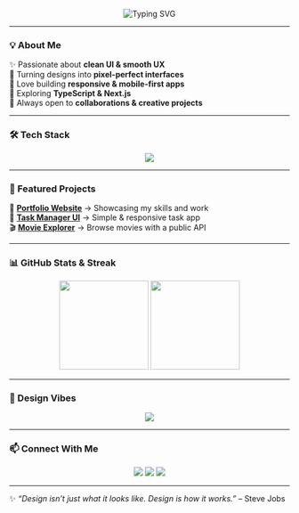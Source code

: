  <p align="center">
   <img src="https://readme-typing-svg.herokuapp.com?font=Fira+Code&size=28&duration=2500&pause=1000&color=00FF9D&center=true&vCenter=true&width=700&lines=👋+Hi%2C+I'm+Debasis+Parida;🚀+Frontend+%26+UI+Developer;🎨+Crafting+Beautiful+Web+Experiences;⚡+Responsive+%7C+Interactive+%7C+Creative" alt="Typing SVG" />
</p>



---

### 💡 About Me  
✨ Passionate about **clean UI & smooth UX**  
🎨 Turning designs into **pixel-perfect interfaces**  
📱 Love building **responsive & mobile-first apps**  
🌱 Exploring **TypeScript & Next.js**  
🤝 Always open to **collaborations & creative projects**  

---

### 🛠️ Tech Stack  

<p align="center">
  <img src="https://skillicons.dev/icons?i=html,css,js,react,bootstrap,tailwind,materialui,figma,git,github" />
</p>

---

### 📌 Featured Projects  

💼 **[Portfolio Website](#)** → Showcasing my skills and work  
📝 **[Task Manager UI](#)** → Simple & responsive task app  
🎬 **[Movie Explorer](#)** → Browse movies with a public API  

---

### 📊 GitHub Stats & Streak  

<p align="center">
  <img src="https://github-readme-stats.vercel.app/api?username=debasis1524&show_icons=true&theme=radical" height="160" />
  <img src="https://github-readme-streak-stats.herokuapp.com/?user=debasis1524&theme=radical" height="160" />
</p>

---

### 🎨 Design Vibes  

<p align="center">
  <img src="https://capsule-render.vercel.app/api?type=waving&color=00FF9D&height=100&section=footer"/>
</p>

---

### 📫 Connect With Me  

<p align="center">
  <a href="https://www.linkedin.com/in/YOUR_LINKEDIN"><img src="https://img.shields.io/badge/LinkedIn-0A66C2?style=for-the-badge&logo=linkedin&logoColor=white"/></a>
  <a href="mailto:debasis15parida@gmail.com"><img src="https://img.shields.io/badge/Gmail-D14836?style=for-the-badge&logo=gmail&logoColor=white"/></a>
  <a href="https://yourportfolio.com"><img src="https://img.shields.io/badge/Portfolio-000000?style=for-the-badge&logo=vercel&logoColor=white"/></a>
</p>

---

✨ _“Design isn’t just what it looks like. Design is how it works.”_ – Steve Jobs  
